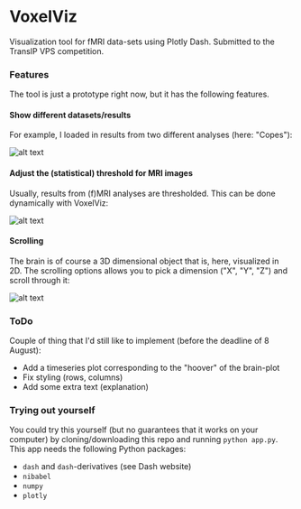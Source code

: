 # VoxelViz
Visualization tool for fMRI data-sets using Plotly Dash. Submitted to the TransIP VPS competition.

### Features
The tool is just a prototype right now, but it has the following features.

#### Show different datasets/results
For example, I loaded in results from two different analyses (here: "Copes"):

![alt text](https://github.com/lukassnoek/VoxelViz/raw/master/different_datasets.gif "Logo Title Text 1")

#### Adjust the (statistical) threshold for MRI images
Usually, results from (f)MRI analyses are thresholded. This can be done dynamically with VoxelViz:

![alt text](https://github.com/lukassnoek/VoxelViz/raw/master/threshold.gif "Logo Title Text 1")

#### Scrolling
The brain is of course a 3D dimensional object that is, here, visualized in 2D. The scrolling
options allows you to pick a dimension ("X", "Y", "Z") and scroll through it:

![alt text](https://github.com/lukassnoek/VoxelViz/raw/master/scrolling.gif "Logo Title Text 1")

### ToDo
Couple of thing that I'd still like to implement (before the deadline of 8 August):

- Add a timeseries plot corresponding to the "hoover" of the brain-plot
- Fix styling (rows, columns)
- Add some extra text (explanation)

### Trying out yourself
You could try this yourself (but no guarantees that it works on your computer) by
cloning/downloading this repo and running `python app.py`. This app needs the
following Python packages:

- `dash` and `dash`-derivatives (see Dash website)
- `nibabel`
- `numpy`
- `plotly`